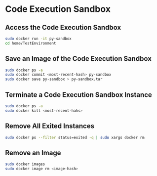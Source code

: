# Code Execution Sandbox

## Access the Code Execution Sandbox

```bash
sudo docker run -it py-sandbox
cd home/TestEnvironment
```

## Save an Image of the Code Execution Sandbox

```bash
sudo docker ps -a
sudo docker commit <most-recent-hash> py-sandbox
sudo docker save py-sandbox > py-sandbox.tar
```

## Terminate a Code Execution Sandbox Instance

```bash
sudo docker ps -a
sudo docker kill <most-recent-hahs>
```

## Remove All Exited Instances

```bash
sudo docker ps --filter status=exited -q | sudo xargs docker rm
```

## Remove an Image

```bash
sudo docker images
sudo docker image rm <image-hash>
```
